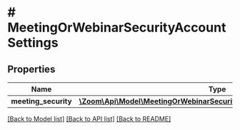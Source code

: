 # # MeetingOrWebinarSecurityAccountSettings

## Properties

Name | Type | Description | Notes
------------ | ------------- | ------------- | -------------
**meeting_security** | [**\Zoom\Api\Model\MeetingOrWebinarSecurityAccountSettingsMeetingSecurity**](MeetingOrWebinarSecurityAccountSettingsMeetingSecurity.md) |  | [optional]

[[Back to Model list]](../../README.md#models) [[Back to API list]](../../README.md#endpoints) [[Back to README]](../../README.md)
